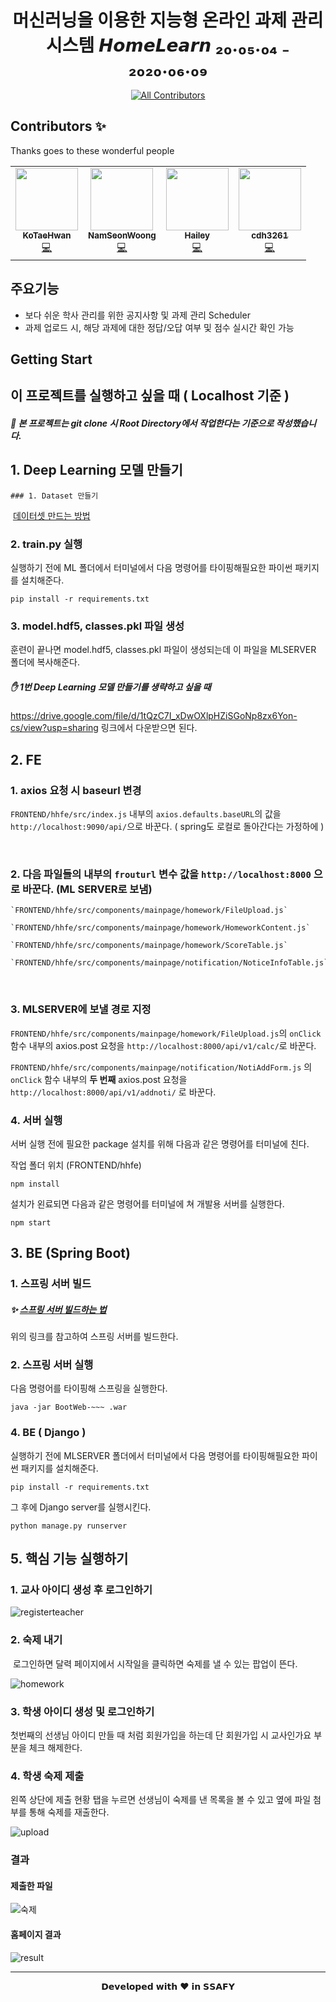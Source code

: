 <h1 align="center">
  머신러닝을 이용한 지능형 온라인 과제 관리 시스템 𝙃𝙤𝙢𝙚𝙇𝙚𝙖𝙧𝙣
  ₂₀.₀₅.₀₄ ₋ ₂₀₂₀.₀₆.₀₉
</h1>

<div align="center">
  
  [![All Contributors](https://img.shields.io/badge/contributor-4-orange?style=flat-square)](#contributors-)
  
</div>

## Contributors ✨
Thanks goes to these wonderful people

<!-- ALL-CONTRIBUTORS-LIST:START - Do not remove or modify this section -->
<!-- prettier-ignore-start -->
<!-- markdownlint-disable -->
<table>
  <tr>
    <td align="center">
      <a href="https://github.com/sarbikbetal"><img src="https://avatars3.githubusercontent.com/u/41176405?s=460&v=4" width="100px;" alt=""/></a><br />
      <a href="https://github.com/HelomeProject/HelpHomework/commits?author=GoPro1147" title="Code">
        <sub><b>KoTaeHwan</b></sub><br />💻
      </a>
    </td>
    <td align="center">
      <a href="https://github.com/NamSeonWoong"><img src="https://avatars0.githubusercontent.com/u/52690478?s=460&u=2e93ad8d1ed92c811f4ff467a06d24ede8c61cc5&v=4" width="100px;" alt=""/></a><br />
        <a href="https://github.com/HelomeProject/HelpHomework/commits?author=GoPro1147" title="Code">
          <sub><b>NamSeonWoong</b></sub><br />💻
      </a>
    </td>
   <td align="center">
      <a href="https://github.com/kHeNoTbB"><img src="https://avatars1.githubusercontent.com/u/30182987?s=460&u=8c9a6f4bb293ddc015d46079315b6da67dc0ed5c&v=4" width="100px;" alt=""/></a><br />
     <a href="https://github.com/HelomeProject/HelpHomework/commits?author=kHeNoTbB" title="Code">
        <sub><b>Hailey</b></sub><br />💻</a>
    </td>
   <td align="center">
      <a href="https://github.com/cdh3261"><img src="https://avatars2.githubusercontent.com/u/52690509?s=460&v=4" width="100px;" alt=""/></a><br />
      <a href="https://github.com/HelomeProject/HelpHomework/commits?author=cdh3261" title="Code">
        <sub><b>cdh3261</b></sub><br />💻
     </a>
    </td>
  </tr>
</table>
<!-- markdownlint-enable -->
<!-- prettier-ignore-end -->
<!-- ALL-CONTRIBUTORS-LIST:END -->

<!--
| 이름       | 역할  | 담당 업무                                                    |
| ---------- | ----- | ------------------------------------------------------------ |
| 고태환(PM) | FE/BE | React.js FE 개발 및 배포, Django BE 개발 및 배포, 프로젝트 관리 및 운영 |
| 남선웅     | FE    | React.js FE 개발, UI 구현 (Material UI), UCC 제작 및 시연    |
| 김하은     | BE    | Springboot-MyBatis BE 개발 및 배포, DB 설계 및 구축 (MySQL), AWS Maintainer, Git Maintainer |
| 최동호     | ML    | 머신러닝 알고리즘 (Tensorflow Keras), 수식 이미지 인식(OpenCV), 숫자/기호 데이터 수집 및 변환, 수식 예측 알고리즘 |
-->


## 주요기능

* 보다 쉬운 학사 관리를 위한 공지사항 및 과제 관리 Scheduler
* 과제 업로드 시, 해당 과제에 대한 정답/오답 여부 및 점수 실시간 확인 가능





## Getting Start

## 이 프로젝트를 실행하고 싶을 때 ( Localhost 기준 )

##### &#128680; 본 프로젝트는 git clone 시 Root Directory에서 작업한다는 기준으로 작성했습니다.



## 1. Deep Learning 모델 만들기

 	### 1. Dataset 만들기

​	[데이터셋 만드는 방법](./makedataset.md)



 ### 2. train.py 실행

실행하기 전에 ML 폴더에서 터미널에서 다음 명령어를 타이핑해필요한 파이썬 패키지를 설치해준다.

```
pip install -r requirements.txt
```



### 3. model.hdf5, classes.pkl 파일 생성

훈련이 끝나면 model.hdf5, classes.pkl 파일이 생성되는데 이 파일을 MLSERVER 폴더에 복사해준다.



##### &#9995; 1번 Deep Learning 모델 만들기를 생략하고 싶을 때

https://drive.google.com/file/d/1tQzC7I_xDwOXlpHZiSGoNp8zx6Yon-cs/view?usp=sharing
링크에서 다운받으면 된다.


## 2.  FE
### 1. axios 요청 시 baseurl 변경
  `FRONTEND/hhfe/src/index.js` 내부의 `axios.defaults.baseURL`의 값을 `http://localhost:9090/api/`으로 바꾼다. ( spring도 로컬로 돌아간다는 가정하에 )

​    

### 2. 다음 파일들의 내부의 `frouturl` 변수 값을 `http://localhost:8000` 으로 바꾼다. (ML SERVER로 보냄)

    `FRONTEND/hhfe/src/components/mainpage/homework/FileUpload.js`
    
    `FRONTEND/hhfe/src/components/mainpage/homework/HomeworkContent.js`
    
    `FRONTEND/hhfe/src/components/mainpage/homework/ScoreTable.js`
    
    `FRONTEND/hhfe/src/components/mainpage/notification/NoticeInfoTable.js`


​    

### 3. MLSERVER에 보낼 경로 지정
`FRONTEND/hhfe/src/components/mainpage/homework/FileUpload.js`의 `onClick` 함수 내부의 axios.post 요청을 `http://localhost:8000/api/v1/calc/`로 바꾼다.

`FRONTEND/hhfe/src/components/mainpage/notification/NotiAddForm.js` 의 `onClick` 함수 내부의 **두 번째** axios.post 요청을 `http://localhost:8000/api/v1/addnoti/` 로 바꾼다.

   

### 4. 서버 실행

서버 실행 전에 필요한 package 설치를 위해 다음과 같은 명령어를 터미널에 친다. 

작업 폴더 위치 (FRONTEND/hhfe)


```
npm install 
```

설치가 왼료되면 다음과 같은 명령어를 터미널에 쳐 개발용 서버를 실행한다.

```
npm start
```



## 3. BE (Spring Boot)

### 1. 스프링 서버 빌드

##### &#10024; [스프링 서버 빌드하는 법](https://lts0606.tistory.com/237)

위의 링크를 참고하여 스프링 서버를 빌드한다.



### 2. 스프링 서버 실행

다음 명령어를 타이핑해 스프링을 실행한다.

```
java -jar BootWeb-~~~ .war
```



### 4. BE ( Django )

실행하기 전에 MLSERVER 폴더에서 터미널에서 다음 명령어를 타이핑해필요한 파이썬 패키지를 설치해준다.

```
pip install -r requirements.txt
```

그 후에 Django server를 실행시킨다.

```
python manage.py runserver
```



## 5. 핵심 기능 실행하기

### 1. 교사 아이디 생성 후 로그인하기

![registerteacher](./img/register.JPG)

### 2.  숙제 내기

​	로그인하면 달력 페이지에서 시작일을 클릭하면 숙제를 낼 수 있는 팝업이 뜬다.

![homework](./img/homework.JPG)

### 3. 학생 아이디 생성 및 로그인하기

첫번째의 선생님 아이디 만들 때 처럼 회원가입을 하는데 단 회원가입 시 교사인가요 부분을 체크 해제한다.



### 4. 학생 숙제 제출

왼쪽 상단에 제출 현황 탭을 누르면 선생님이 숙제를 낸 목록을 볼 수 있고 옆에 파일 첨부를 통해 숙제를 재출한다.

![upload](./img/upload.JPG)



### 결과

#### 제출한 파일

![숙제](./SampleImg/1.JPG)

#### 홈페이지 결과

![result](./img/complete.JPG)



<hr>
<p align="center">
𝗗𝗲𝘃𝗲𝗹𝗼𝗽𝗲𝗱 𝘄𝗶𝘁𝗵 ❤️ 𝗶𝗻 𝗦𝗦𝗔𝗙𝗬
</p>
